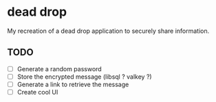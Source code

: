 # dead drop

My recreation of a dead drop application to securely share information.

## TODO

- [ ] Generate a random password
- [ ] Store the encrypted message (libsql ? valkey ?)
- [ ] Generate a link to retrieve the message
- [ ] Create cool UI
